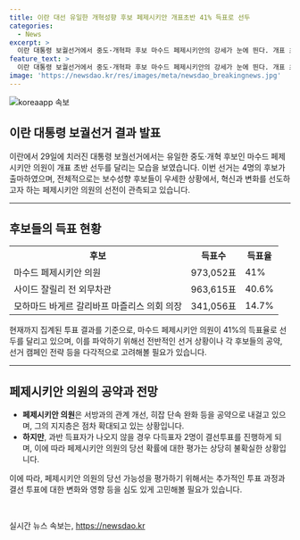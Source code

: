 ```yaml
---
title: 이란 대선 유일한 개혁성향 후보 페제시키안 개표초반 41% 득표로 선두
categories:
  - News
excerpt: >
  이란 대통령 보궐선거에서 중도·개혁파 후보 마수드 페제시키안의 강세가 눈에 띈다. 개표 초반에서 페제시키안 후보가 선두를 유지하며 41%의 득표율을 보였으며, 보수성향 후보들을 앞섰다. 이번 선거에서는 총 4명의 후보가 출마했고, 48.6%의 투표율이 예상되지만, 과반 득표를 얻지 못하면 다음 달 결선투표가 예상된다. 페제시키안 후보는 서방과의 관계 개선, 히잡 단속 완화 등을 공약으로 내걸고 있으며, 앞서 최고지도자의 경고를 받았던 것으로 보이지만, 현재 강세를 보이고 있다.
feature_text: >
  이란 대통령 보궐선거에서 중도·개혁파 후보 마수드 페제시키안의 강세가 눈에 띈다. 개표 초반에서 페제시키안 후보가 선두를 유지하며 41%의 득표율을 보였으며, 보수성향 후보들을 앞섰다. 이번 선거에서는 총 4명의 후보가 출마했고, 48.6%의 투표율이 예상되지만, 과반 득표를 얻지 못하면 다음 달 결선투표가 예상된다. 페제시키안 후보는 서방과의 관계 개선, 히잡 단속 완화 등을 공약으로 내걸고 있으며, 앞서 최고지도자의 경고를 받았던 것으로 보이지만, 현재 강세를 보이고 있다.
image: 'https://newsdao.kr/res/images/meta/newsdao_breakingnews.jpg'
---
```


<p><img src="https://newsdao.kr/res/images/meta/newsdao_breakingnews.jpg" alt="koreaapp 속보" /></p>

<h2 data-ke-size="size26">이란 대통령 보궐선거 결과 발표</h2>

<p data-ke-size="size16">이란에서 29일에 치러진 대통령 보궐선거에서는 유일한 중도·개혁 후보인 마수드 페제시키안 의원이 개표 초반 선두를 달리는 모습을 보였습니다. 이번 선거는 4명의 후보가 출마하였으며, 전체적으로는 보수성향 후보들이 우세한 상황에서, 혁신과 변화를 선도하고자 하는 페제시키안 의원의 선전이 관측되고 있습니다.</p>

<hr>

<h2 data-ke-size="size26">후보들의 득표 현황</h2>

<table>
  <tr>
    <th><b>후보</b></th>
    <th><b>득표수</b></th>
    <th><b>득표율</b></th>
  </tr>
  <tr>
    <td>마수드 페제시키안 의원</td>
    <td>973,052표</td>
    <td>41%</td>
  </tr>
  <tr>
    <td>사이드 잘릴리 전 외무차관</td>
    <td>963,615표</td>
    <td>40.6%</td>
  </tr>
  <tr>
    <td>모하마드 바게르 갈리바프 마즐리스 의회 의장</td>
    <td>341,056표</td>
    <td>14.7%</td>
  </tr>
</table>

<p data-ke-size="size16">현재까지 집계된 투표 결과를 기준으로, 마수드 페제시키안 의원이 41%의 득표율로 선두를 달리고 있으며, 이를 파악하기 위해선 전반적인 선거 상황이나 각 후보들의 공약, 선거 캠페인 전략 등을 다각적으로 고려해볼 필요가 있습니다.</p>

<hr>

<h2 data-ke-size="size26">페제시키안 의원의 공약과 전망</h2>

<ul>
  <li><b>페제시키안 의원</b>은 서방과의 관계 개선, 히잡 단속 완화 등을 공약으로 내걸고 있으며, 그의 지지층은 점차 확대되고 있는 상황입니다.</li>
  <li><b>하지만</b>, 과반 득표자가 나오지 않을 경우 다득표자 2명이 결선투표를 진행하게 되며, 이에 따라 페제시키안 의원의 당선 확률에 대한 평가는 상당히 불확실한 상황입니다.</li>
</ul>

<p data-ke-size="size16">이에 따라, 페제시키안 의원의 당선 가능성을 평가하기 위해서는 추가적인 투표 과정과 결선 투표에 대한 변화와 영향 등을 심도 있게 고민해볼 필요가 있습니다.</p>

<p data-ke-size="size16">&nbsp;</p>
실시간 뉴스 속보는, <a href="https://newsdao.kr" rel="dofollow">https://newsdao.kr</a>



